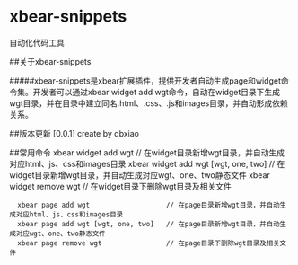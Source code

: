 # xbear-snippets
自动化代码工具

##关于xbear-snippets

#####xbear-snippets是xbear扩展插件，提供开发者自动生成page和widget命令集。开发者可以通过xbear widget add wgt命令，自动在widget目录下生成wgt目录，并在目录中建立同名.html、.css、.js和images目录，并自动形成依赖关系。

##版本更新
      [0.0.1] create by dbxiao

##常用命令
      xbear widget add wgt                 // 在widget目录新增wgt目录，并自动生成对应html、js、css和images目录
      xbear widget add wgt [wgt, one, two] // 在widget目录新增wgt目录，并自动生成对应wgt、one、two静态文件
      xbear widget remove wgt              // 在widget目录下删除wgt目录及相关文件
      
      xbear page add wgt                   // 在page目录新增wgt目录，并自动生成对应html、js、css和images目录
      xbear page add wgt [wgt, one, two]   // 在page目录新增wgt目录，并自动生成对应wgt、one、two静态文件
      xbear page remove wgt                // 在page目录下删除wgt目录及相关文件
      
